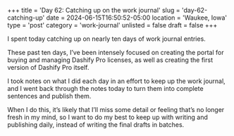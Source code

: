 +++
title = 'Day 62: Catching up on the work journal'
slug = 'day-62-catching-up'
date = 2024-06-15T16:50:52-05:00
location = 'Waukee, Iowa'
type = 'post'
category = 'work-journal'
unlisted = false
draft = false
+++

I spent today catching up on nearly ten days of work journal entries.

These past ten days, I’ve been intensely focused on creating the portal for buying and managing Dashify Pro licenses, as well as creating the first version of Dashify Pro itself.

I took notes on what I did each day in an effort to keep up the work journal, and I went back through the notes today to turn them into complete sentences and publish them.

When I do this, it’s likely that I’ll miss some detail or feeling that’s no longer fresh in my mind, so I want to do my best to keep up with writing and publishing daily, instead of writing the final drafts in batches.
